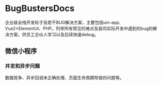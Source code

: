 # BugBustersDocs
企业级全栈开发轮子及若干BUG解决方案，主要包括uni-app、Vue2+ElementUI、PHP。列举所有常见的难点及我司实际开发中遇到的bug的解决方案，供员工合伙人学习以及后续快速debug。
## 微信小程序
### 并发和异步问题
数据竞争、异步回调未正确处理、页面生命周期导致的问题等。
